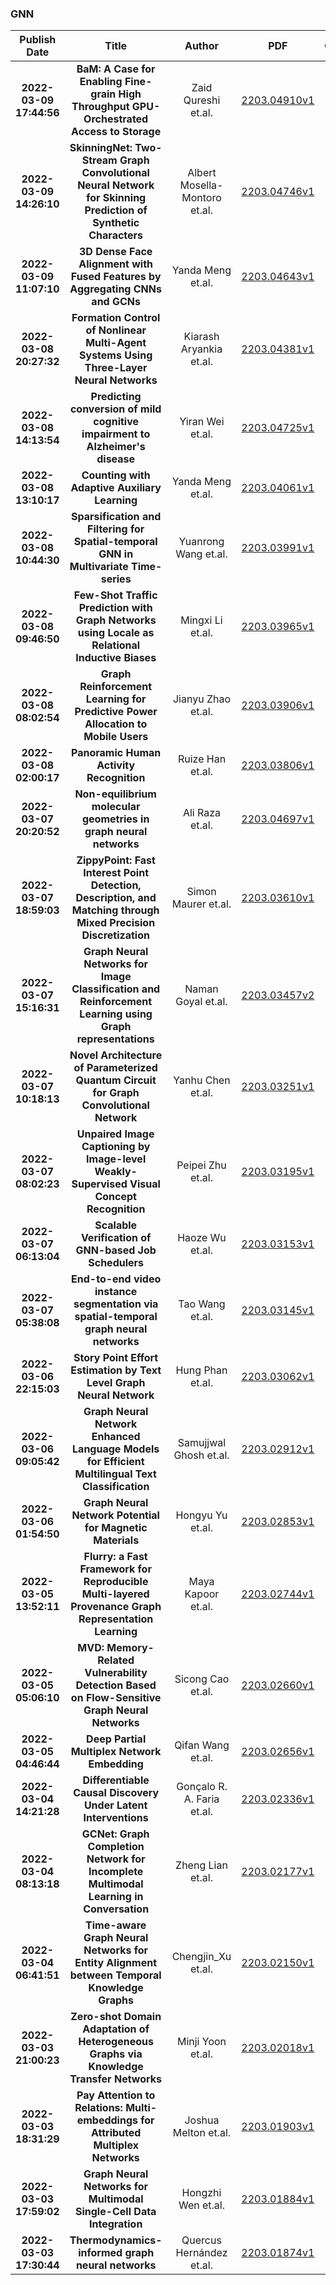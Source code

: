 
### GNN
|Publish Date|Title|Author|PDF|Code|
| :---: | :---: | :---: | :---: | :---: |
|**2022-03-09 17:44:56**|**BaM: A Case for Enabling Fine-grain High Throughput GPU-Orchestrated   Access to Storage**|Zaid Qureshi et.al.|[2203.04910v1](http://arxiv.org/abs/2203.04910v1)|null|
|**2022-03-09 14:26:10**|**SkinningNet: Two-Stream Graph Convolutional Neural Network for Skinning   Prediction of Synthetic Characters**|Albert Mosella-Montoro et.al.|[2203.04746v1](http://arxiv.org/abs/2203.04746v1)|null|
|**2022-03-09 11:07:10**|**3D Dense Face Alignment with Fused Features by Aggregating CNNs and GCNs**|Yanda Meng et.al.|[2203.04643v1](http://arxiv.org/abs/2203.04643v1)|null|
|**2022-03-08 20:27:32**|**Formation Control of Nonlinear Multi-Agent Systems Using Three-Layer   Neural Networks**|Kiarash Aryankia et.al.|[2203.04381v1](http://arxiv.org/abs/2203.04381v1)|null|
|**2022-03-08 14:13:54**|**Predicting conversion of mild cognitive impairment to Alzheimer's   disease**|Yiran Wei et.al.|[2203.04725v1](http://arxiv.org/abs/2203.04725v1)|null|
|**2022-03-08 13:10:17**|**Counting with Adaptive Auxiliary Learning**|Yanda Meng et.al.|[2203.04061v1](http://arxiv.org/abs/2203.04061v1)|[link](https://github.com/smallmax00/counting_with_adaptive_auxiliary)|
|**2022-03-08 10:44:30**|**Sparsification and Filtering for Spatial-temporal GNN in Multivariate   Time-series**|Yuanrong Wang et.al.|[2203.03991v1](http://arxiv.org/abs/2203.03991v1)|null|
|**2022-03-08 09:46:50**|**Few-Shot Traffic Prediction with Graph Networks using Locale as   Relational Inductive Biases**|Mingxi Li et.al.|[2203.03965v1](http://arxiv.org/abs/2203.03965v1)|[link](https://github.com/mingxilii/localegn)|
|**2022-03-08 08:02:54**|**Graph Reinforcement Learning for Predictive Power Allocation to Mobile   Users**|Jianyu Zhao et.al.|[2203.03906v1](http://arxiv.org/abs/2203.03906v1)|null|
|**2022-03-08 02:00:17**|**Panoramic Human Activity Recognition**|Ruize Han et.al.|[2203.03806v1](http://arxiv.org/abs/2203.03806v1)|null|
|**2022-03-07 20:20:52**|**Non-equilibrium molecular geometries in graph neural networks**|Ali Raza et.al.|[2203.04697v1](http://arxiv.org/abs/2203.04697v1)|null|
|**2022-03-07 18:59:03**|**ZippyPoint: Fast Interest Point Detection, Description, and Matching   through Mixed Precision Discretization**|Simon Maurer et.al.|[2203.03610v1](http://arxiv.org/abs/2203.03610v1)|null|
|**2022-03-07 15:16:31**|**Graph Neural Networks for Image Classification and Reinforcement   Learning using Graph representations**|Naman Goyal et.al.|[2203.03457v2](http://arxiv.org/abs/2203.03457v2)|null|
|**2022-03-07 10:18:13**|**Novel Architecture of Parameterized Quantum Circuit for Graph   Convolutional Network**|Yanhu Chen et.al.|[2203.03251v1](http://arxiv.org/abs/2203.03251v1)|[link](https://github.com/yanhuchen/quantum-graph-convolutional-network)|
|**2022-03-07 08:02:23**|**Unpaired Image Captioning by Image-level Weakly-Supervised Visual   Concept Recognition**|Peipei Zhu et.al.|[2203.03195v1](http://arxiv.org/abs/2203.03195v1)|null|
|**2022-03-07 06:13:04**|**Scalable Verification of GNN-based Job Schedulers**|Haoze Wu et.al.|[2203.03153v1](http://arxiv.org/abs/2203.03153v1)|null|
|**2022-03-07 05:38:08**|**End-to-end video instance segmentation via spatial-temporal graph neural   networks**|Tao Wang et.al.|[2203.03145v1](http://arxiv.org/abs/2203.03145v1)|[link](https://github.com/lucaswithai/visgraph)|
|**2022-03-06 22:15:03**|**Story Point Effort Estimation by Text Level Graph Neural Network**|Hung Phan et.al.|[2203.03062v1](http://arxiv.org/abs/2203.03062v1)|null|
|**2022-03-06 09:05:42**|**Graph Neural Network Enhanced Language Models for Efficient Multilingual   Text Classification**|Samujjwal Ghosh et.al.|[2203.02912v1](http://arxiv.org/abs/2203.02912v1)|null|
|**2022-03-06 01:54:50**|**Graph Neural Network Potential for Magnetic Materials**|Hongyu Yu et.al.|[2203.02853v1](http://arxiv.org/abs/2203.02853v1)|null|
|**2022-03-05 13:52:11**|**Flurry: a Fast Framework for Reproducible Multi-layered Provenance Graph   Representation Learning**|Maya Kapoor et.al.|[2203.02744v1](http://arxiv.org/abs/2203.02744v1)|null|
|**2022-03-05 05:06:10**|**MVD: Memory-Related Vulnerability Detection Based on Flow-Sensitive   Graph Neural Networks**|Sicong Cao et.al.|[2203.02660v1](http://arxiv.org/abs/2203.02660v1)|[link](https://github.com/mvdetection/mvd)|
|**2022-03-05 04:46:44**|**Deep Partial Multiplex Network Embedding**|Qifan Wang et.al.|[2203.02656v1](http://arxiv.org/abs/2203.02656v1)|null|
|**2022-03-04 14:21:28**|**Differentiable Causal Discovery Under Latent Interventions**|Gonçalo R. A. Faria et.al.|[2203.02336v1](http://arxiv.org/abs/2203.02336v1)|[link](https://github.com/goncalorafaria/causaldiscovery-latent-interventions)|
|**2022-03-04 08:13:18**|**GCNet: Graph Completion Network for Incomplete Multimodal Learning in   Conversation**|Zheng Lian et.al.|[2203.02177v1](http://arxiv.org/abs/2203.02177v1)|null|
|**2022-03-04 06:41:51**|**Time-aware Graph Neural Networks for Entity Alignment between Temporal   Knowledge Graphs**| Chengjin_Xu et.al.|[2203.02150v1](http://arxiv.org/abs/2203.02150v1)|[link](https://github.com/soledad921/tea-gnn)|
|**2022-03-03 21:00:23**|**Zero-shot Domain Adaptation of Heterogeneous Graphs via Knowledge   Transfer Networks**|Minji Yoon et.al.|[2203.02018v1](http://arxiv.org/abs/2203.02018v1)|null|
|**2022-03-03 18:31:29**|**Pay Attention to Relations: Multi-embeddings for Attributed Multiplex   Networks**|Joshua Melton et.al.|[2203.01903v1](http://arxiv.org/abs/2203.01903v1)|null|
|**2022-03-03 17:59:02**|**Graph Neural Networks for Multimodal Single-Cell Data Integration**|Hongzhi Wen et.al.|[2203.01884v1](http://arxiv.org/abs/2203.01884v1)|[link](https://github.com/openproblems-bio/neurips2021_multimodal_topmethods)|
|**2022-03-03 17:30:44**|**Thermodynamics-informed graph neural networks**|Quercus Hernández et.al.|[2203.01874v1](http://arxiv.org/abs/2203.01874v1)|null|
